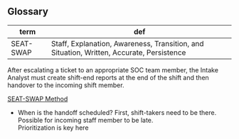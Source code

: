 ## Glossary
|term|def|
|-|-|
|SEAT-SWAP| Staff, Explanation, Awareness, Transition, and Situation, Written, Accurate, Persistence|


After escalating a ticket to an appropriate SOC team member,
the Intake Analyst must create shift-end reports
at the end of the shift and then handover to the incoming shift member.

[SEAT-SWAP Method](https://github.com/FredericGariepy/LighthouseLabs/blob/main/PKM/W4/D1/Blue%20Team/SEAT-SWAP%20%5Bshift%20change%20report%5D.md)

- When is the handoff scheduled?
First, shift-takers need to be there. Possible for incoming staff member to be late. \
Prioritization is key here

